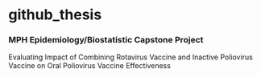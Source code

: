 # github_thesis

### MPH Epidemiology/Biostatistic Capstone Project 
Evaluating Impact of Combining Rotavirus Vaccine and Inactive Poliovirus Vaccine on Oral Poliovirus Vaccine Effectiveness
